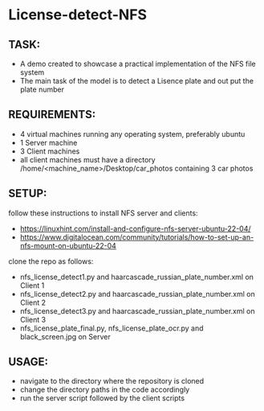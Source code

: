# License-detect-NFS
TASK:
-
- A demo created to showcase a practical implementation of the NFS file system
- The main task of the model is to detect a Lisence plate and out put the plate number 

REQUIREMENTS:
-

- 4 virtual machines running any operating system, preferably ubuntu
- 1 Server machine
- 3 Client machines
- all client machines must have a directory /home/<machine_name>/Desktop/car_photos containing 3 car photos

SETUP:
-

follow these instructions to install NFS server and clients:
- https://linuxhint.com/install-and-configure-nfs-server-ubuntu-22-04/
- https://www.digitalocean.com/community/tutorials/how-to-set-up-an-nfs-mount-on-ubuntu-22-04

clone the repo as follows:
- nfs_license_detect1.py and haarcascade_russian_plate_number.xml on Client 1
- nfs_license_detect2.py and haarcascade_russian_plate_number.xml on Client 2
- nfs_license_detect3.py and haarcascade_russian_plate_number.xml on Client 3
- nfs_license_plate_final.py, nfs_license_plate_ocr.py and black_screen.jpg on Server

USAGE:
-

- navigate to the directory where the repository is cloned
- change the directory paths in the code accordingly
- run the server script followed by the client scripts
  
  
  
